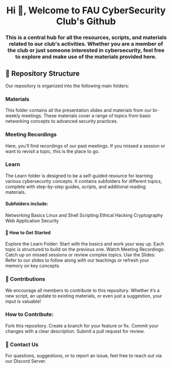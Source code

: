 <h1 align="center">Hi 👋, Welcome to FAU CyberSecurity Club's Github</h1>
<h3 align="center">This is a central hub for all the resources, scripts, and materials related to our club's activities. Whether you are a member of the club or just someone interested in cybersecurity, feel free to explore and make use of the materials provided here.</h3>

## 📂 Repository Structure
Our repository is organized into the following main folders:

### Materials
This folder contains all the presentation slides and materials from our bi-weekly meetings. These materials cover a range of topics from basic networking concepts to advanced security practices.

### Meeting Recordings
Here, you’ll find recordings of our past meetings. If you missed a session or want to revisit a topic, this is the place to go.

### Learn
The Learn folder is designed to be a self-guided resource for learning various cybersecurity concepts. It contains subfolders for different topics, complete with step-by-step guides, scripts, and additional reading materials.

#### Subfolders include:
  Networking Basics
  Linux and Shell Scripting
  Ethical Hacking
  Cryptography
  Web Application Security
#### 🚀 How to Get Started
  Explore the Learn Folder: Start with the basics and work your way up. Each topic is structured to build on the previous one.
  Watch Meeting Recordings: Catch up on missed sessions or review complex topics.
  Use the Slides: Refer to our slides to follow along with our teachings or refresh your memory on key concepts.
### 📢 Contributions
  We encourage all members to contribute to this repository. Whether it’s a new script, an update to existing materials, or even just a        suggestion, your input is valuable!

### How to Contribute:
  Fork this repository.
  Create a branch for your feature or fix.
  Commit your changes with a clear description.
  Submit a pull request for review.
### 📧 Contact Us
  For questions, suggestions, or to report an issue, feel free to reach out via our Discord Server.
